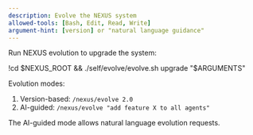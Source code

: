 ```yaml
---
description: Evolve the NEXUS system
allowed-tools: [Bash, Edit, Read, Write]
argument-hint: [version] or "natural language guidance"
---
```


Run NEXUS evolution to upgrade the system:

!cd $NEXUS_ROOT && ./self/evolve/evolve.sh upgrade "$ARGUMENTS"

Evolution modes:
1. Version-based: `/nexus/evolve 2.0`
2. AI-guided: `/nexus/evolve "add feature X to all agents"`

The AI-guided mode allows natural language evolution requests.
